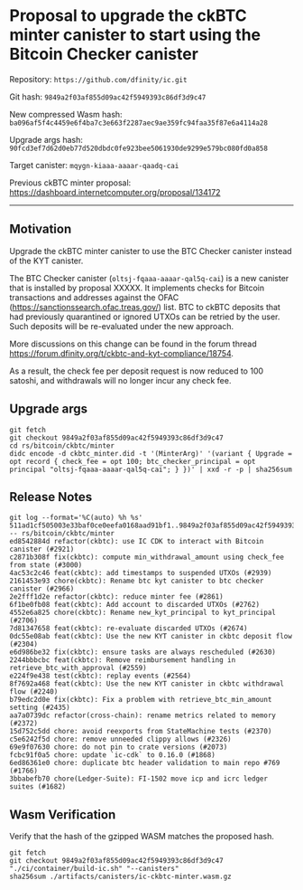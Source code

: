 # Proposal to upgrade the ckBTC minter canister to start using the Bitcoin Checker canister

Repository: `https://github.com/dfinity/ic.git`

Git hash: `9849a2f03af855d09ac42f5949393c86df3d9c47`

New compressed Wasm hash: `ba096af5f4c4459e6f4ba7c3e663f2287aec9ae359fc94faa35f87e6a4114a28`

Upgrade args hash: `90fcd3ef7d62d0eb77d520dbdc0fe923bee5061930de9299e579bc080fd0a858`

Target canister: `mqygn-kiaaa-aaaar-qaadq-cai`

Previous ckBTC minter proposal: https://dashboard.internetcomputer.org/proposal/134172

---

## Motivation

Upgrade the ckBTC minter canister to use the BTC Checker canister instead of the KYT canister.

The BTC Checker canister (`oltsj-fqaaa-aaaar-qal5q-cai`) is a new canister that is installed by proposal XXXXX.
It implements checks for Bitcoin transactions and addresses against the OFAC (https://sanctionssearch.ofac.treas.gov/) list.
BTC to ckBTC deposits that had previously quarantined or ignored UTXOs can be retried by the user.
Such deposits will be re-evaluated under the new approach.

More discussions on this change can be found in the forum thread https://forum.dfinity.org/t/ckbtc-and-kyt-compliance/18754.

As a result, the check fee per deposit request is now reduced to 100 satoshi, and withdrawals will no longer incur any check fee.

## Upgrade args

```
git fetch
git checkout 9849a2f03af855d09ac42f5949393c86df3d9c47
cd rs/bitcoin/ckbtc/minter
didc encode -d ckbtc_minter.did -t '(MinterArg)' '(variant { Upgrade = opt record { check_fee = opt 100; btc_checker_principal = opt principal "oltsj-fqaaa-aaaar-qal5q-cai"; } })' | xxd -r -p | sha256sum
```

## Release Notes

```
git log --format='%C(auto) %h %s' 511ad1cf505003e33baf0ce0eefa0168aad91bf1..9849a2f03af855d09ac42f5949393c86df3d9c47 -- rs/bitcoin/ckbtc/minter
ed8542884d refactor(ckbtc): use IC CDK to interact with Bitcoin canister (#2921)
c2871b308f fix(ckbtc): compute min_withdrawal_amount using check_fee from state (#3000)
4ac53c2c46 feat(ckbtc): add timestamps to suspended UTXOs (#2939)
2161453e93 chore(ckbtc): Rename btc kyt canister to btc checker canister (#2966)
2e2fff1d2e refactor(ckbtc): reduce minter fee (#2861)
6f1be0fb08 feat(ckbtc): Add account to discarded UTXOs (#2762)
4552e6a825 chore(ckbtc): Rename new_kyt_principal to kyt_principal (#2706)
7d81347658 feat(ckbtc): re-evaluate discarded UTXOs (#2674)
0dc55e08ab feat(ckbtc): Use the new KYT canister in ckbtc deposit flow  (#2304)
e6d986be32 fix(ckbtc): ensure tasks are always rescheduled (#2630)
2244bbbcbc feat(ckbtc): Remove reimbursement handling in retrieve_btc_with_approval (#2559)
e224f9e438 test(ckbtc): replay events (#2564)
8f7692a468 feat(ckbtc): Use the new KYT canister in ckbtc withdrawal flow (#2240)
b79edc2d0e fix(ckbtc): Fix a problem with retrieve_btc_min_amount setting (#2435)
aa7a0739dc refactor(cross-chain): rename metrics related to memory (#2372)
15d752c5dd chore: avoid reexports from StateMachine tests (#2370)
c5e6242f5d chore: remove unneeded clippy allows (#2326)
69e9f07630 chore: do not pin to crate versions (#2073)
fcbc91f0a5 chore: update `ic-cdk` to 0.16.0 (#1868)
6ed86361e0 chore: duplicate btc header validation to main repo #769 (#1766)
3bbabefb70 chore(Ledger-Suite): FI-1502 move icp and icrc ledger suites (#1682)
 ```

## Wasm Verification

Verify that the hash of the gzipped WASM matches the proposed hash.

```
git fetch
git checkout 9849a2f03af855d09ac42f5949393c86df3d9c47
"./ci/container/build-ic.sh" "--canisters"
sha256sum ./artifacts/canisters/ic-ckbtc-minter.wasm.gz
```
